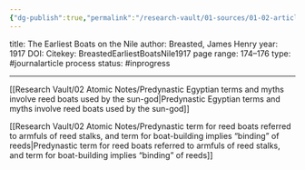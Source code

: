 ```yaml
---
{"dg-publish":true,"permalink":"/research-vault/01-sources/01-02-articles/breasted-earliest-boats-nile1917/"}
---
```



title: The Earliest Boats on the Nile
author: Breasted, James Henry 
year: 1917
DOI: 
Citekey: BreastedEarliestBoatsNile1917
page range: 174–176
type: #journalarticle
process status: #inprogress  
_ _ _

[[Research Vault/02 Atomic Notes/Predynastic Egyptian terms and myths involve reed boats used by the sun-god\|Predynastic Egyptian terms and myths involve reed boats used by the sun-god]]

[[Research Vault/02 Atomic Notes/Predynastic term for reed boats referred to armfuls of reed stalks, and term for boat-building implies “binding” of reeds\|Predynastic term for reed boats referred to armfuls of reed stalks, and term for boat-building implies “binding” of reeds]]